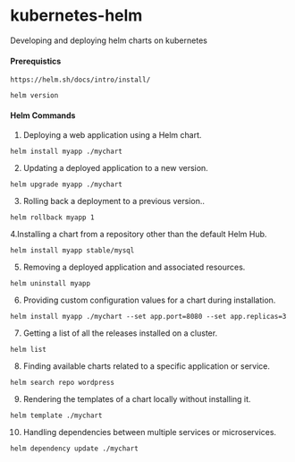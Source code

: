 # kubernetes-helm
Developing and deploying helm charts on kubernetes

#### Prerequistics

```
https://helm.sh/docs/intro/install/

helm version
```


#### Helm Commands

1. Deploying a web application using a Helm chart.

```
helm install myapp ./mychart
```

2. Updating a deployed application to a new version.

```
helm upgrade myapp ./mychart
```

3. Rolling back a deployment to a previous version..

```
helm rollback myapp 1
```

4.Installing a chart from a repository other than the default Helm Hub.

```
helm install myapp stable/mysql
```

5. Removing a deployed application and associated resources.

```
helm uninstall myapp
```

6. Providing custom configuration values for a chart during installation.

```
helm install myapp ./mychart --set app.port=8080 --set app.replicas=3
```
7. Getting a list of all the releases installed on a cluster.

```
helm list
```

8. Finding available charts related to a specific application or service.

```
helm search repo wordpress
```


9. Rendering the templates of a chart locally without installing it.

```
helm template ./mychart
```


10. Handling dependencies between multiple services or microservices.

```
helm dependency update ./mychart
```

